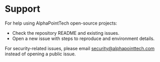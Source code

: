 # Support

For help using AlphaPointTech open-source projects:

- Check the repository README and existing issues.
- Open a new issue with steps to reproduce and environment details.

For security-related issues, please email security@alphapointtech.com instead of opening a public issue.



